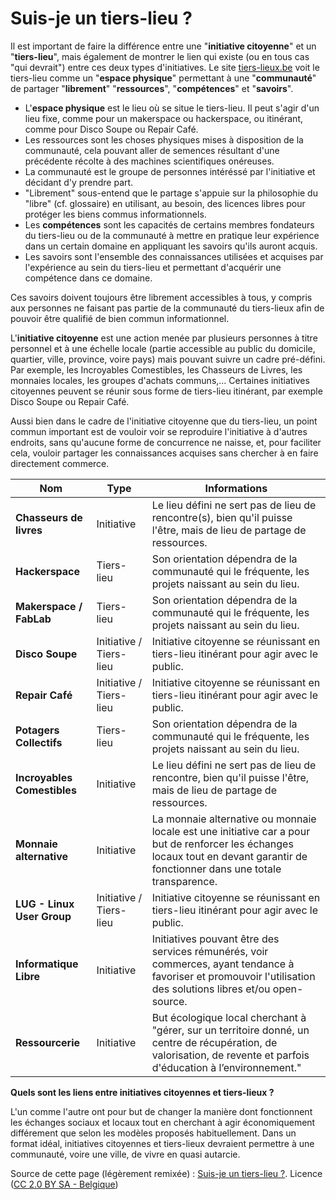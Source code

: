 # Suis-je un tiers-lieu ?

Il est important de faire la différence entre une "**initiative citoyenne**" et un "**tiers-lieu**", mais également de montrer le lien qui existe (ou en tous cas "qui devrait") entre ces deux types d'initiatives. Le site [tiers-lieux.be](http://www.tiers-lieux.be) voit le tiers-lieu comme un "**espace physique**" permettant à une "**communauté**" de partager "**librement**" "**ressources**", "**compétences**" et "**savoirs**".

* L'**espace physique** est le lieu où se situe le tiers-lieu. Il peut s'agir d'un lieu fixe, comme pour un makerspace ou hackerspace, ou itinérant, comme pour Disco Soupe ou Repair Café.
* Les ressources sont les choses physiques mises à disposition de la communauté, cela pouvant aller de semences résultant d'une précédente récolte à des machines scientifiques onéreuses.
* La communauté est le groupe de personnes intéréssé par l'initiative et décidant d'y prendre part.
* "Librement" sous-entend que le partage s'appuie sur la philosophie du "libre" (cf. glossaire) en utilisant, au besoin, des licences libres pour protéger les biens commus informationnels.
* Les **compétences** sont les capacités de certains membres fondateurs du tiers-lieu ou de la communauté à mettre en pratique leur expérience dans un certain domaine en appliquant les savoirs qu'ils auront acquis.
* Les savoirs sont l'ensemble des connaissances utilisées et acquises par l'expérience au sein du tiers-lieu et permettant d'acquérir une compétence dans ce domaine.

Ces savoirs doivent toujours être librement accessibles à tous, y compris aux personnes ne faisant pas partie de la communauté du tiers-lieux afin de pouvoir être qualifié de bien commun informationnel.

L'**initiative citoyenne** est une action menée par plusieurs personnes à titre personnel et à une échelle locale (partie accessible au public du domicile, quartier, ville, province, voire pays) mais pouvant suivre un cadre pré-défini. Par exemple, les Incroyables Comestibles, les Chasseurs de Livres, les monnaies locales, les groupes d'achats communs,... Certaines initiatives citoyennes peuvent se réunir sous forme de tiers-lieu itinérant, par exemple Disco Soupe ou Repair Café.

Aussi bien dans le cadre de l'initiative citoyenne que du tiers-lieu, un point commun important est de vouloir voir se reproduire l'initiative à d'autres endroits, sans qu'aucune forme de concurrence ne naisse, et, pour faciliter cela, vouloir partager les connaissances acquises sans chercher à en faire directement commerce.


**Nom** | **Type** | **Informations**
------------ | ------------- | -------------
**Chasseurs de livres** | Initiative	| Le lieu défini ne sert pas de lieu de rencontre(s), bien qu'il puisse l'être, mais de lieu de partage de ressources.
**Hackerspace** |	Tiers-lieu |	Son orientation dépendra de la communauté qui le fréquente, les projets naissant au sein du lieu.
**Makerspace / FabLab** |	Tiers-lieu | Son orientation dépendra de la communauté qui le fréquente, les projets naissant au sein du lieu.
**Disco Soupe** |	Initiative / Tiers-lieu | Initiative citoyenne se réunissant en tiers-lieu itinérant pour agir avec le public.
**Repair Café** |	Initiative / Tiers-lieu |	Initiative citoyenne se réunissant en tiers-lieu itinérant pour agir avec le public.
**Potagers Collectifs** |	Tiers-lieu |	Son orientation dépendra de la communauté qui le fréquente, les projets naissant au sein du lieu.
**Incroyables Comestibles** |	Initiative |	Le lieu défini ne sert pas de lieu de rencontre, bien qu'il puisse l'être, mais de lieu de partage de ressources.
**Monnaie alternative** |	Initiative |	La monnaie alternative ou monnaie locale est une initiative car a pour but de renforcer les échanges locaux tout en devant garantir de fonctionner dans une totale transparence.
**LUG - Linux User Group** |	Initiative / Tiers-lieu | Initiative citoyenne se réunissant en tiers-lieu itinérant pour agir avec le public.
**Informatique Libre** |	Initiative |	Initiatives pouvant être des services rémunérés, voir commerces, ayant tendance à favoriser et promouvoir l'utilisation des solutions libres et/ou open-source.
**Ressourcerie** |	Initiative | But écologique local cherchant à "gérer, sur un territoire donné, un centre de récupération, de valorisation, de revente et parfois d'éducation à l’environnement."

**Quels sont les liens entre initiatives citoyennes et tiers-lieux ?** 

L'un comme l'autre ont pour but de changer la manière dont fonctionnent les échanges sociaux et locaux tout en cherchant à agir économiquement différement que selon les modèles proposés habituellement. Dans un format idéal, initiatives citoyennes et tiers-lieux devraient permettre à une communauté, voire une ville, de vivre en quasi autarcie.

Source de cette page (légèrement remixée) : [Suis-je un tiers-lieu ?](http://suisjeuntierslieu.tiers-lieux.be). Licence ([CC 2.0 BY SA - Belgique](https://creativecommons.org/licenses/by-sa/2.0/be))

